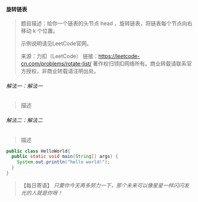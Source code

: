 #### 旋转链表

> 题目描述：给你一个链表的头节点 head ，旋转链表，将链表每个节点向右移动 k 个位置。
>
> 示例说明请见LeetCode官网。
>
> 来源：力扣（LeetCode）
>链接：https://leetcode-cn.com/problems/rotate-list/
> 著作权归领扣网络所有。商业转载请联系官方授权，非商业转载请注明出处。

###### 解法一：解法一

> 描述

###### 解法二：解法二

> 描述

```java
public class HelloWorld{
  public static void main(String[] args) {
    System.out.println("hello world!");
  }
}
```

> 【每日寄语】 *只要你今天再多努力一下，那个未来可以像星星一样闪闪发光的人就是你呀！* 


